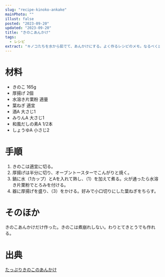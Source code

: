 ```yaml
---
slug: "recipe-kinoko-ankake"
mainPhoto: ""
illust: false
posted: "2023-09-20"
updated: "2023-09-20"
title: "きのこあんかけ"
tags:
  - レシピ
extract: "キノコたちを水から茹でて、あんかけにする。よく作るレシピのメモ。なるべく出典も付記する。"
---
```

# 材料
- きのこ	165g
- 厚揚げ	2個
- 水溶き片栗粉	適量
- 葉ねぎ	適宜
- 酒A	大さじ1
- みりんA	大さじ1
- 和風だしの素A	1/2本
- しょうゆA	小さじ2

# 手順
01. きのこは適宜に切る。
02. 厚揚げは半分に切り、オーブントースターでこんがりと焼く。
03. 鍋に水（1カップ）とAを入れて熱し、（1）を加えて煮る。火が通ったら水溶き片栗粉でとろみを付ける。
04. 器に厚揚げを盛り、（3）をかける。好みで小口切りにした葉ねぎをちらす。

# そのほか
きのこあんかけだけ作った。きのこは煮崩れしない。わりとてきとうでも作れる。

# 出典
[たっぷりきのこのあんかけ](https://daidokolog.pal-system.co.jp/recipe/7848)